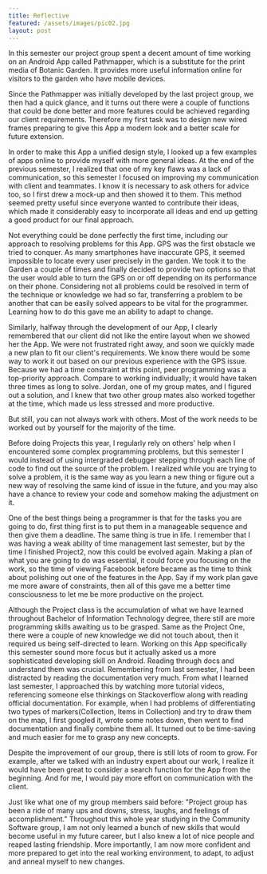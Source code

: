 ```yaml
---
title: Reflective
featured: /assets/images/pic02.jpg
layout: post
---
```


In this semester our project group spent a decent amount of time working on an Android App called Pathmapper, which is a substitute for the print media of Botanic Garden. It provides more useful information online for visitors to the garden who have mobile devices.



Since the Pathmapper was initially developed by the last project group, we then had a quick glance, and it turns out there were a couple of functions that could be done better and more features could be achieved regarding our client requirements. Therefore my first task was to design new wired frames preparing to give this App a modern look and a better scale for future extension.



In order to make this App a unified design style, I looked up a few examples of apps online to provide myself with more general ideas. At the end of the previous semester, I realized that one of my key flaws was a lack of communication, so this semester I focused on improving my communication with client and teammates. I know it is necessary to ask others for advice too, so I first drew a mock-up and then showed it to them. This method seemed pretty useful since everyone wanted to contribute their ideas, which made it considerably easy to incorporate all ideas and end up getting a good product for our final approach.



Not everything could be done perfectly the first time, including our approach to resolving problems for this App. GPS was the first obstacle we tried to conquer. As many smartphones have inaccurate GPS, it seemed impossible to locate every user precisely in the garden. We took it to the Garden a couple of times and finally decided to provide two options so that the user would able to turn the GPS on or off depending on its performance on their phone. Considering not all problems could be resolved in term of the technique or knowledge we had so far, transferring a problem to be another that can be easily solved appears to be vital for the programmer. Learning how to do this gave me an ability to adapt to change.



Similarly, halfway through the development of our App, I clearly remembered that our client did not like the entire layout when we showed her the App. We were not frustrated right away, and soon we quickly made a new plan to fit our client&#39;s requirements. We know there would be some way to work it out based on our previous experience with the GPS issue. Because we had a time constraint at this point, peer programming was a top-priority approach. Compare to working individually; it would have taken three times as long to solve. Jordan, one of my group mates, and I figured out a solution, and I knew that two other group mates also worked together at the time, which made us less stressed and more productive.



But still, you can not always work with others. Most of the work needs to be worked out by yourself for the majority of the time.



Before doing Projects this year, I regularly rely on others&#39; help when I encountered some complex programming problems, but this semester I would instead of using intergraded debugger stepping through each line of code to find out the source of the problem. I realized while you are trying to solve a problem, it is the same way as you learn a new thing or figure out a new way of resolving the same kind of issue in the future, and you may also have a chance to review your code and somehow making the adjustment on it.



One of the best things being a programmer is that for the tasks you are going to do, first thing first is to put them in a manageable sequence and then give them a deadline. The same thing is true in life. I remember that I was having a weak ability of time management last semester, but by the time I finished Project2, now this could be evolved again. Making a plan of what you are going to do was essential, it could force you focusing on the work, so the time of viewing Facebook before became as the time to think about polishing out one of the features in the App. Say if my work plan gave me more aware of constraints, then all of this gave me a better time consciousness to let me be more productive on the project.



Although the Project class is the accumulation of what we have learned throughout Bachelor of Information Technology degree, there still are more programming skills awaiting us to be grasped. Same as the Project One, there were a couple of new knowledge we did not touch about, then it required us being self-directed to learn. Working on this App specifically this semester sound more focus but it actually asked us a more sophisticated developing skill on Android. Reading through docs and understand them was crucial. Remembering from last semester, I had been distracted by reading the documentation very much. From what I learned last semester, I approached this by watching more tutorial videos, referencing someone else thinkings on Stackoverflow along with reading official documentation. For example, when I had problems of differentiating two types of markers(Collection, Items in Collection) and try to draw them on the map, I first googled it, wrote some notes down, then went to find documentation and finally combine them all. It turned out to be time-saving and much easier for me to grasp any new concepts.

Despite the improvement of our group, there is still lots of room to grow. For example, after we talked with an industry expert about our work, I realize it would have been great to consider a search function for the App from the beginning. And for me, I would pay more effort on communication with the client.



Just like what one of my group members said before: &quot;Project group has been a ride of many ups and downs, stress, laughs, and feelings of accomplishment.&quot; Throughout this whole year studying in the Community Software group, I am not only learned a bunch of new skills that would become useful in my future career, but I also knew a lot of nice people and reaped lasting friendship. More importantly, I am now more confident and more prepared to get into the real working environment, to adapt, to adjust and anneal myself to new changes.
